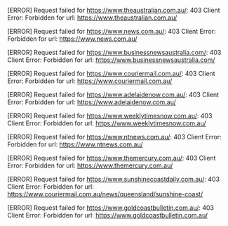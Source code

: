 [ERROR] Request failed for https://www.theaustralian.com.au/: 403 Client Error: Forbidden for url: https://www.theaustralian.com.au/

[ERROR] Request failed for https://www.news.com.au/: 403 Client Error: Forbidden for url: https://www.news.com.au/

[ERROR] Request failed for https://www.businessnewsaustralia.com/: 403 Client Error: Forbidden for url: https://www.businessnewsaustralia.com/

[ERROR] Request failed for https://www.couriermail.com.au/: 403 Client Error: Forbidden for url: https://www.couriermail.com.au/

[ERROR] Request failed for https://www.adelaidenow.com.au/: 403 Client Error: Forbidden for url: https://www.adelaidenow.com.au/


[ERROR] Request failed for https://www.weeklytimesnow.com.au/: 403 Client Error: Forbidden for url: https://www.weeklytimesnow.com.au/

[ERROR] Request failed for https://www.ntnews.com.au/: 403 Client Error: Forbidden for url: https://www.ntnews.com.au/

[ERROR] Request failed for https://www.themercury.com.au/: 403 Client Error: Forbidden for url: https://www.themercury.com.au/


[ERROR] Request failed for https://www.sunshinecoastdaily.com.au/: 403 Client Error: Forbidden for url: https://www.couriermail.com.au/news/queensland/sunshine-coast/

[ERROR] Request failed for https://www.goldcoastbulletin.com.au/: 403 Client Error: Forbidden for url: https://www.goldcoastbulletin.com.au/

<!-- resolved -->